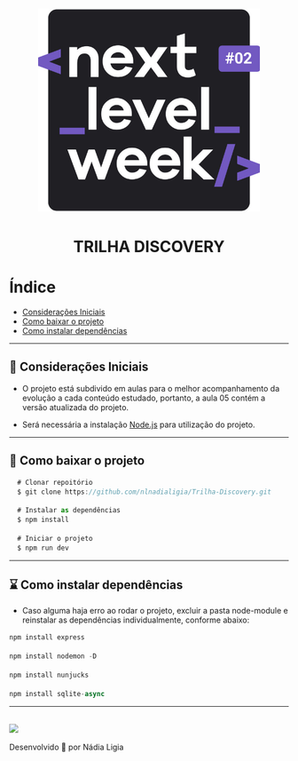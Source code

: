 <h1 align="center">
    <img src="image/logo.jpg" width="400px" >
</h1>

<h1 align="center">
  TRILHA DISCOVERY
</h1>

# Índice

- [Considerações Iniciais](#🔖-considerações-inciais)
- [Como baixar o projeto](#📂-como-baixar-o-projeto)
- [Como instalar dependências](#⌛️-como-instalar-dependências)

---

## 🔖 Considerações Iniciais

- O projeto está subdivido em aulas para o melhor acompanhamento da evolução a cada conteúdo estudado, portanto, a aula 05 contém a versão atualizada do projeto.

- Será necessária a instalação [Node.js](https://nodejs.org/en/) para utilização do projeto.

---

## 📂 Como baixar o projeto

  ```js  
    # Clonar repoitório
    $ git clone https://github.com/nlnadialigia/Trilha-Discovery.git

    # Instalar as dependências 
    $ npm install

    # Iniciar o projeto
    $ npm run dev
```
---

## ⌛️ Como instalar dependências

- Caso alguma haja erro ao rodar o projeto, excluir a pasta node-module e reinstalar as dependências individualmente, conforme abaixo:

```js
npm install express

npm install nodemon -D

npm install nunjucks

npm install sqlite-async

```

---
<br>


<a href="../Readme.md">
<img src="https://ik.imagekit.io/l7cwocexhc/iconfinder_agt_home_17821_M8bhUSrzv.ico" width="30">
</a>

Desenvolvido 💖 por Nádia Ligia